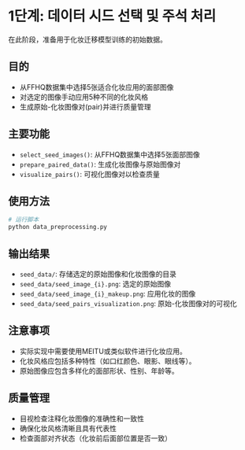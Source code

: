 # 1단계: 데이터 시드 선택 및 주석 처리

在此阶段，准备用于化妆迁移模型训练的初始数据。

## 目的

- 从FFHQ数据集中选择5张适合化妆应用的面部图像
- 对选定的图像手动应用5种不同的化妆风格
- 生成原始-化妆图像对(pair)并进行质量管理

## 主要功能

- `select_seed_images()`: 从FFHQ数据集中选择5张面部图像
- `prepare_paired_data()`: 生成化妆图像与原始图像对
- `visualize_pairs()`: 可视化图像对以检查质量

## 使用方法

```bash
# 运行脚本
python data_preprocessing.py
```

## 输出结果

- `seed_data/`: 存储选定的原始图像和化妆图像的目录
- `seed_data/seed_image_{i}.png`: 选定的原始图像
- `seed_data/seed_image_{i}_makeup.png`: 应用化妆的图像
- `seed_data/seed_pairs_visualization.png`: 原始-化妆图像对的可视化

## 注意事项

- 实际实现中需要使用MEITU或类似软件进行化妆应用。
- 化妆风格应包括多种特性（如口红颜色、眼影、眼线等）。
- 原始图像应包含多样化的面部形状、性别、年龄等。

## 质量管理

- 目视检查注释化妆图像的准确性和一致性
- 确保化妆风格清晰且具有代表性
- 检查面部对齐状态（化妆前后面部位置是否一致）

